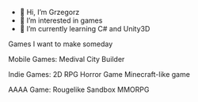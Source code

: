 - 👋 Hi, I’m Grzegorz
- 👀 I’m interested in games
- 🌱 I’m currently learning C# and Unity3D

Games I want to make someday

Mobile Games:
Medival City Builder

Indie Games:
2D RPG
Horror Game
Minecraft-like game

AAAA Game:
Rougelike Sandbox MMORPG

